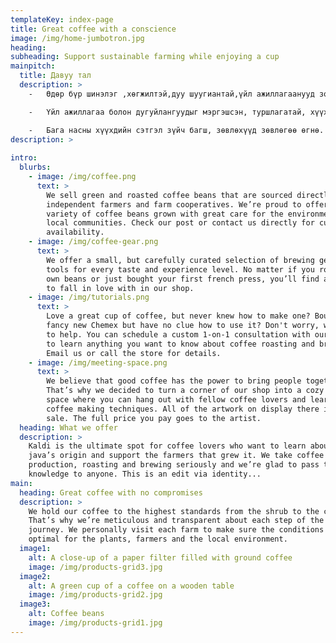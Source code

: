 ```yaml
---
templateKey: index-page
title: Great coffee with a conscience
image: /img/home-jumbotron.jpg
heading: 
subheading: Support sustainable farming while enjoying a cup
mainpitch:
  title: Давуу тал
  description: >
    -   Өдөр бүр шинэлэг ,хөгжилтэй,дуу шуугиантай,үйл ажиллагаанууд зохион байгуулагдана. Уйдаж залхмааргүй ,нээлттэй,илэн далангүй сонирхолтой ,хөгжөөнт яриа ярилцлага ,дасгал тоглоом ,зугаалга бол Амила цэцэрлэгийн онцлог

    -   Үйл ажиллагаа болон дугуйлангуудыг мэргэшсэн, туршлагатай, хүүхдэд хайртай, тэдний бодол санааг ойлгон найз шиг найзлаж, ээж шиг нь хайрлах чадварлаг багш, баг хамт олон зааж сургана.

    -   Бага насны хүүхдийн сэтгэл зүйч багш, зөвлөхүүд зөвлөгөө өгнө.
description: >
    
intro:
  blurbs:
    - image: /img/coffee.png
      text: >
        We sell green and roasted coffee beans that are sourced directly from
        independent farmers and farm cooperatives. We’re proud to offer a
        variety of coffee beans grown with great care for the environment and
        local communities. Check our post or contact us directly for current
        availability.
    - image: /img/coffee-gear.png
      text: >
        We offer a small, but carefully curated selection of brewing gear and
        tools for every taste and experience level. No matter if you roast your
        own beans or just bought your first french press, you’ll find a gadget
        to fall in love with in our shop.
    - image: /img/tutorials.png
      text: >
        Love a great cup of coffee, but never knew how to make one? Bought a
        fancy new Chemex but have no clue how to use it? Don't worry, we’re here
        to help. You can schedule a custom 1-on-1 consultation with our baristas
        to learn anything you want to know about coffee roasting and brewing.
        Email us or call the store for details.
    - image: /img/meeting-space.png
      text: >
        We believe that good coffee has the power to bring people together.
        That’s why we decided to turn a corner of our shop into a cozy meeting
        space where you can hang out with fellow coffee lovers and learn about
        coffee making techniques. All of the artwork on display there is for
        sale. The full price you pay goes to the artist.
  heading: What we offer
  description: >
    Kaldi is the ultimate spot for coffee lovers who want to learn about their
    java’s origin and support the farmers that grew it. We take coffee
    production, roasting and brewing seriously and we’re glad to pass that
    knowledge to anyone. This is an edit via identity...
main:
  heading: Great coffee with no compromises
  description: >
    We hold our coffee to the highest standards from the shrub to the cup.
    That’s why we’re meticulous and transparent about each step of the coffee’s
    journey. We personally visit each farm to make sure the conditions are
    optimal for the plants, farmers and the local environment.
  image1:
    alt: A close-up of a paper filter filled with ground coffee
    image: /img/products-grid3.jpg
  image2:
    alt: A green cup of a coffee on a wooden table
    image: /img/products-grid2.jpg
  image3:
    alt: Coffee beans
    image: /img/products-grid1.jpg
---
```

